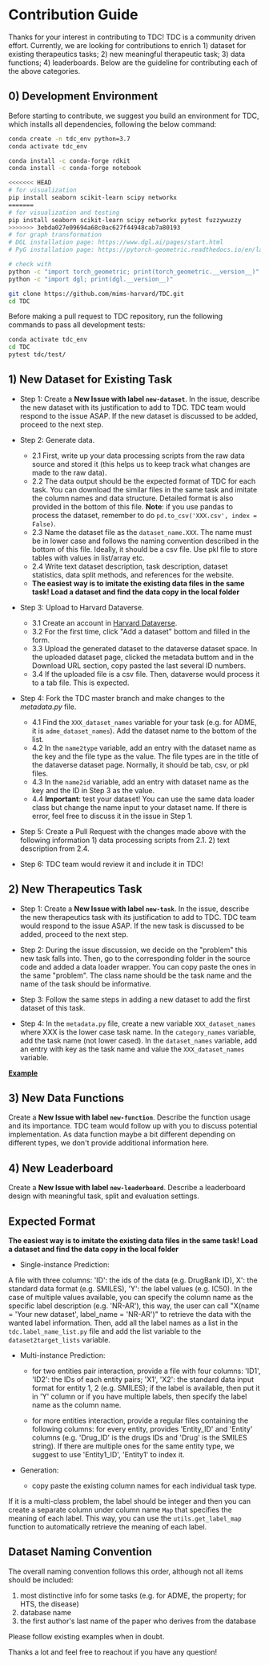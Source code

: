 # Contribution Guide

Thanks for your interest in contributing to TDC!  TDC is a community driven effort. Currently, we are looking for contributions to enrich 1) dataset for existing therapeutics tasks; 2) new meaningful therapeutic task; 3) data functions; 4) leaderboards. Below are the guideline for contributing each of the above categories.

## 0) Development Environment
Before starting to contribute, we suggest you build an environment for TDC, which installs all dependencies, following the below command:

```bash
conda create -n tdc_env python=3.7
conda activate tdc_env

conda install -c conda-forge rdkit
conda install -c conda-forge notebook

<<<<<<< HEAD
# for visualization
pip install seaborn scikit-learn scipy networkx
=======
# for visualization and testing
pip install seaborn scikit-learn scipy networkx pytest fuzzywuzzy
>>>>>>> 3ebda027e09694a68c0ac627f44948cab7a80193
# for graph transformation
# DGL installation page: https://www.dgl.ai/pages/start.html
# PyG installation page: https://pytorch-geometric.readthedocs.io/en/latest/notes/installation.html

# check with 
python -c "import torch_geometric; print(torch_geometric.__version__)"
python -c "import dgl; print(dgl.__version__)"

git clone https://github.com/mims-harvard/TDC.git
cd TDC
```

Before making a pull request to TDC repository, run the following commands to pass all development tests:

```bash
conda activate tdc_env
cd TDC
pytest tdc/test/
```


## 1) New Dataset for Existing Task

- Step 1: Create a **New Issue with label `new-dataset`**. In the issue, describe the new dataset with its justification to add to TDC. TDC team would respond to the issue ASAP. If the new dataset is discussed to be added, proceed to the next step. 

- Step 2: Generate data. 

	- 2.1 First, write up your data processing scripts from the raw data source and stored it (this helps us to keep track what changes are made to the raw data). 
	- 2.2 The data output should be the expected format of TDC for each task. You can download the similar files in the same task and imitate the column names and data structure. Detailed format is also provided in the bottom of this file. **Note**: if you use pandas to process the dataset, remember to do `pd.to_csv('XXX.csv', index = False)`.
	- 2.3 Name the dataset file as the `dataset_name.XXX`. The name must be in lower case and follows the naming convention described in the bottom of this file. Ideally, it should be a csv file. Use pkl file to store tables with values in list/array etc.
	- 2.4 Write text dataset description, task description, dataset statistics, data split methods, and references for the website.
	- **The easiest way is to imitate the existing data files in the same task! Load a dataset and find the data copy in the local folder**

- Step 3: Upload to Harvard Dataverse.

	- 3.1 Create an account in [Harvard Dataverse](https://dataverse.harvard.edu/). 
	- 3.2 For the first time, click "Add a dataset" bottom and filled in the form.
	- 3.3 Upload the generated dataset to the dataverse dataset space. In the uploaded dataset page, clicked the metadata buttom and in the Download URL section, copy pasted the last several ID numbers.
	- 3.4 If the uploaded file is a csv file. Then, dataverse would process it to a tab file. This is expected. 

- Step 4: Fork the TDC master branch and make changes to the *metadata.py* file.

	- 4.1 Find the `XXX_dataset_names` variable for your task (e.g. for ADME, it is `adme_dataset_names`). Add the dataset name to the bottom of the list.
	- 4.2 In the `name2type` variable, add an entry with the dataset name as the key and the file type as the value. The file types are in the title of the dataverse dataset page. Normally, it should be tab, csv, or pkl files.
	- 4.3 In the `name2id` variable, add an entry with dataset name as the key and the ID in Step 3 as the value.
	- 4.4 **Important**: test your dataset! You can use the same data loader class but change the name input to your dataset name. If there is error, feel free to discuss it in the issue in Step 1.

- Step 5: Create a Pull Request with the changes made above with the following information 1) data processing scripts from 2.1. 2) text description from 2.4.

- Step 6: TDC team would review it and include it in TDC! 


## 2) New Therapeutics Task

- Step 1: Create a **New Issue with label `new-task`**. In the issue, describe the new therapeutics task with its justification to add to TDC. TDC team would respond to the issue ASAP. If the new task is discussed to be added, proceed to the next step. 

- Step 2: During the issue discussion, we decide on the "problem" this new task falls into. Then, go to the corresponding folder in the source code and added a data loader wrapper. You can copy paste the ones in the same "problem". The class name should be the task name and the name of the task should be informative. 

- Step 3: Follow the same steps in adding a new dataset to add the first dataset of this task.

- Step 4: In the `metadata.py` file, create a new variable `XXX_dataset_names` where XXX is the lower case task name. In the `category_names` variable, add the task name (not lower cased). In the `dataset_names` variable, add an entry with key as the task name and value the `XXX_dataset_names` variable. 

**[Example](https://github.com/mims-harvard/TDC/commit/322bddc88acf9617a1fc191d17b8f6b775f7fa8c)**


## 3) New Data Functions

Create a **New Issue with label `new-function`**. Describe the function usage and its importance. TDC team would follow up with you to discuss potential implementation. As data function maybe a bit different depending on different types, we don't provide additional information here.

## 4) New Leaderboard

Create a **New Issue with label `new-leaderboard`**.  Describe a leaderboard design with meaningful task, split and evaluation settings.

## Expected Format

**The easiest way is to imitate the existing data files in the same task! Load a dataset and find the data copy in the local folder**

- Single-instance Prediction: 

A file with three columns: 'ID': the ids of the data (e.g. DrugBank ID), X': the standard data format (e.g. SMILES), 'Y': the label values (e.g. IC50). In the case of multiple values available, you can specify the column name as the specific label description (e.g. 'NR-AR'), this way, the user can call "X(name = 'Your new dataset', label_name = 'NR-AR')" to retrieve the data with the wanted label information. Then, add all the label names as a list in the `tdc.label_name_list.py` file and add the list variable to the `dataset2target_lists` variable.

- Multi-instance Prediction: 

	- for two entities pair interaction, provide a file with four columns: 'ID1', 'ID2': the IDs of each entity pairs; 'X1', 'X2': the standard data input format for entity 1, 2 (e.g. SMILES); if the label is available, then put it in 'Y' column or if you have multiple labels, then specify the label name as the column name. 

	- for more entities interaction, provide a regular files containing the following columns: for every entity, provides 'Entity_ID' and 'Entity' columns (e.g. 'Drug_ID' is the drugs IDs and 'Drug' is the SMILES string). If there are multiple ones for the same entity type, we suggest to use 'Entity1_ID', 'Entity1' to index it. 

- Generation:
	- copy paste the existing column names for each individual task type.

If it is a multi-class problem, the label should be integer and then you can create a separate column under column name `Map` that specifies the meaning of each label. This way, you can use the `utils.get_label_map` function to automatically retrieve the meaning of each label. 

## Dataset Naming Convention

The overall naming convention follows this order, although not all items should be included:

1. most distinctive info for some tasks (e.g. for ADME, the property; for HTS, the disease)
2. database name
3. the first author's last name of the paper who derives from the database

Please follow existing examples when in doubt.

Thanks a lot and feel free to reachout if you have any question!
